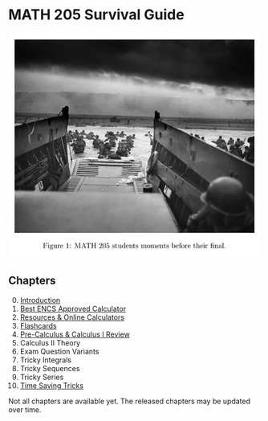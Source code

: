 # MATH 205 Survival Guide
![](figure.jpg)

## Chapters
0. [Introduction](../../raw/master/00_intro.pdf)
1. [Best ENCS Approved Calculator](../../raw/master/01_best_ENCS_approved_calculator.pdf)
2. [Resources & Online Calculators](../../raw/master/02_resources_and_online_calculators.pdf)
3. [Flashcards](../../raw/master/03_flashcards.pdf)
4. [Pre-Calculus & Calculus I Review](../../raw/master/04_pre-calculus_&_calculus_I_review.pdf)
5. Calculus II Theory
6. Exam Question Variants
7. Tricky Integrals
8. Tricky Sequences
9. Tricky Series
10. [Time Saving Tricks](../../raw/master/10_time_saving_tricks.pdf)

Not all chapters are available yet. The released chapters may be updated over time.
